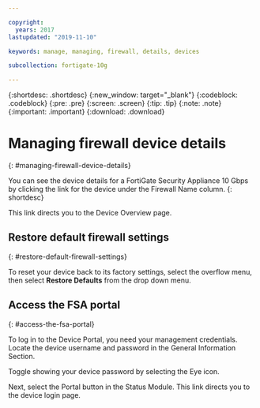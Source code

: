 ```yaml
---

copyright:
  years: 2017
lastupdated: "2019-11-10"

keywords: manage, managing, firewall, details, devices

subcollection: fortigate-10g

---
```


{:shortdesc: .shortdesc}
{:new_window: target="_blank"}
{:codeblock: .codeblock}
{:pre: .pre}
{:screen: .screen}
{:tip: .tip}
{:note: .note}
{:important: .important}
{:download: .download}

# Managing firewall device details
{: #managing-firewall-device-details}

You can see the device details for a FortiGate Security Appliance 10 Gbps by clicking the link for the device under the Firewall Name column.
{: shortdesc}

This link directs you to the Device Overview page.

## Restore default firewall settings
{: #restore-default-firewall-settings}

To reset your device back to its factory settings, select the overflow menu, then select **Restore Defaults** from the drop down menu.

## Access the FSA portal
{: #access-the-fsa-portal}

To log in to the Device Portal, you need your management credentials. Locate the device username and password in the General Information Section.

Toggle showing your device password by selecting the Eye icon.

Next, select the Portal button in the Status Module. This link directs you to the device login page.
